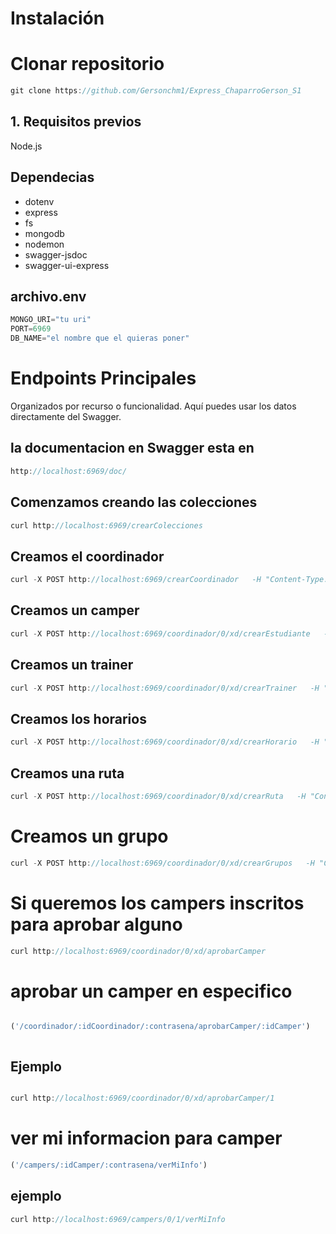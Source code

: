 # Instalación
# Clonar repositorio
```js
git clone https://github.com/Gersonchm1/Express_ChaparroGerson_S1
```
## 1. Requisitos previos

Node.js

## Dependecias

- dotenv
- express
- fs
- mongodb
- nodemon
- swagger-jsdoc
- swagger-ui-express

## archivo.env
```js
MONGO_URI="tu uri"
PORT=6969
DB_NAME="el nombre que el quieras poner"
```
# Endpoints Principales

Organizados por recurso o funcionalidad. Aquí puedes usar los datos directamente del Swagger.
## la documentacion en Swagger esta en 
```js
http://localhost:6969/doc/
```
## Comenzamos creando las colecciones
```js
curl http://localhost:6969/crearColecciones

```
## Creamos el coordinador
```js
curl -X POST http://localhost:6969/crearCoordinador   -H "Content-Type: application/json"   -d '{"contrasena":"xd","nombre":"Juan","apellido":"Pérez"}'
```
## Creamos un camper
```js
curl -X POST http://localhost:6969/coordinador/0/xd/crearEstudiante   -H "Content-Type: application/json"   -d '{"contrasena":"1","nombre":"Juan","apellido":"Pérez","acudiente":"María Gómez","telefono":"3124567890"}'
```
## Creamos un trainer
```js
curl -X POST http://localhost:6969/coordinador/0/xd/crearTrainer   -H "Content-Type: application/json"   -d '{"contrasena":"2","nombre":"Pedro","apellido":"Gomez","telefono":"3164372414","idHorario":1,"idGrupos":2}'
```
## Creamos los horarios
```js
curl -X POST http://localhost:6969/coordinador/0/xd/crearHorario   -H "Content-Type: application/json"   -d '{"nombre":"jornada1","horas":"6am a 10am"}'
```
## Creamos una ruta

```js
curl -X POST http://localhost:6969/coordinador/0/xd/crearRuta   -H "Content-Type: application/json"   -d '{"nombreRuta":"Nodejs","intro":"","python":"","html/css":"","scrum":"","git":"","Javascript":"","introBBD":"","mongoDB":"","MySQL":"","Express":""}'
```
# Creamos un grupo
```js
curl -X POST http://localhost:6969/coordinador/0/xd/crearGrupos   -H "Content-Type: application/json"   -d '{"nombreGrupo":"S1","campers":[1,2,3,4,5,6,7,8],"idHorario":1,"idTrainer":1,"idRuta":1}'
```
# Si queremos los  campers inscritos para aprobar alguno
```js 
curl http://localhost:6969/coordinador/0/xd/aprobarCamper
```
# aprobar un camper en especifico
```js

('/coordinador/:idCoordinador/:contrasena/aprobarCamper/:idCamper')



```
## Ejemplo
```js

curl http://localhost:6969/coordinador/0/xd/aprobarCamper/1
```
# ver mi informacion para camper

```js
('/campers/:idCamper/:contrasena/verMiInfo')
```


## ejemplo 
```js
curl http://localhost:6969/campers/0/1/verMiInfo

```


